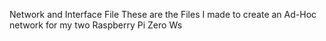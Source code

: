 Network and Interface File
These are the Files I made to create an Ad-Hoc network for my two Raspberry Pi Zero Ws
